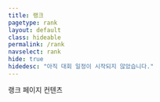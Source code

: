 ```yaml
---
title: 랭크
pagetype: rank
layout: default
class: hideable
permalink: /rank
navselect: rank
hide: true
hidedesc: "아직 대회 일정이 시작되지 않았습니다."
---
```


랭크 페이지 컨텐츠
